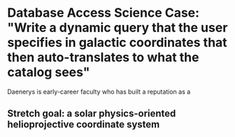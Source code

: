 # Database Access Science Case: "Write a dynamic query that the user specifies in galactic coordinates that then auto-translates to what the catalog sees"

Daenerys is early-career faculty who has built a reputation as a 


## Stretch goal: a solar physics-oriented helioprojective coordinate system
